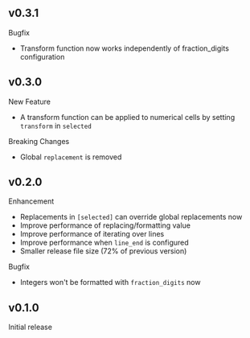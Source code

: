 ## v0.3.1

Bugfix

- Transform function now works independently of fraction_digits configuration

## v0.3.0
 
New Feature
 
- A transform function can be applied to numerical cells by setting `transform` in `selected`
 
Breaking Changes
 
- Global `replacement` is removed

## v0.2.0

Enhancement

- Replacements in `[selected]` can override global replacements now
- Improve performance of replacing/formatting value 
- Improve performance of iterating over lines
- Improve performance when `line_end` is configured 
- Smaller release file size (72% of previous version)

Bugfix

- Integers won't be formatted with `fraction_digits` now

## v0.1.0

Initial release